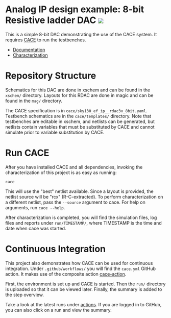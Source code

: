 # Analog IP design example: 8-bit Resistive ladder DAC ![](../../workflows/cace/badge.svg)

This is a simple 8-bit DAC demonstrating the use
of the CACE system. It requires [CACE](https://github.com/efabless/cace) to run the testbenches.

- [Documentation](docs/sky130_ef_ip__rdac3v_8bit.md)
- [Characterization](docs/sky130_ef_ip__rdac3v_8bit_rcx.md)

# Repository Structure

Schematics for this DAC are done in xschem and can be found in the `xschem/` directory. Layouts for this RDAC are done in magic and can be found in the `mag/` directory.

The CACE specification is in `cace/sky130_ef_ip__rdac3v_8bit.yaml`. Testbench schematics are in the `cace/templates/` directory. Note that testbenches are editable in xschem, and netlists can be generated, but netlists contain variables that must be substituted by CACE and cannot simulate prior to variable substitution by CACE.

# Run CACE

After you have installed CACE and all dependencies, invoking the characterization of this project is as easy as running:

```console
cace
```

This will use the "best" netlist available. Since a layout is provided, the netlist source will be "rcx" (R-C-extracted). To perform characterization on a different netlist, pass the `--source` argument to cace. For help on arguments, run `cace --help`.

After characterization is completed, you will find the simulation files, log files and reports under `run/TIMESTAMP/`, where TIMESTAMP is the time and date when cace was started.

# Continuous Integration

This project also demonstrates how CACE can be used for continuous integration. Under `.github/workflows/` you will find the `cace.yml` GitHub action. It makes use of the composite action [cace-action](https://github.com/efabless/cace-action).

First, the environment is set up and CACE is started. Then the `run/` directory is uploaded so that it can be viewed later. Finally, the summary is added to the step overview.

Take a look at the latest runs under [actions](https://github.com/RTimothyEdwards/sky130_ef_ip__rdac3v_8bit/actions). If you are logged in to GitHub, you can also click on a run and view the summary.